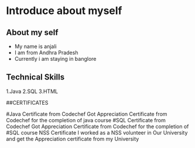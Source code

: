 # Introduce about myself

## About my self
 - My name is anjali
 - I am from Andhra Pradesh
 - Currently i am staying in banglore

## Technical Skills
1.Java
2.SQL
3.HTML

##CERTIFICATES

#Java Certificate from Codechef
Got Appreciation Certificate from Codechef for the completion of
java course
#SQL Certificate from Codechef
Got Appreciation Certificate from Codechef for the completion of
#SQL course NSS Certificate
I worked as a NSS volunteer in Our University and get the Appreciation certificate from my University
